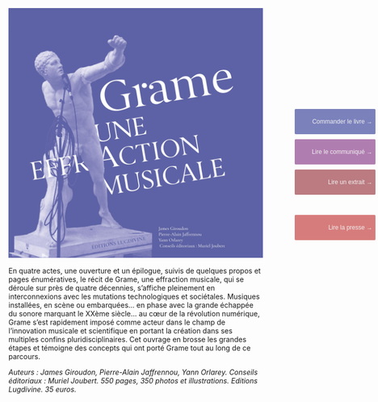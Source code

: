 ![Book cover](./Couverture.jpg)

En quatre actes, une ouverture et un épilogue, suivis de quelques propos et pages énumératives, le récit de Grame, une effraction musicale, qui se déroule sur près de quatre décennies, s’affiche pleinement en interconnexions avec les mutations technologiques et sociétales. Musiques installées, en scène ou embarquées... en phase avec la grande échappée du sonore marquant le XXème siècle... au cœur de la révolution numérique, Grame s’est rapidement imposé comme acteur dans le champ de l’innovation musicale et scientifique en portant la création dans ses multiples confins pluridisciplinaires. Cet ouvrage en brosse les grandes étapes et témoigne des concepts qui ont porté Grame tout au long de ce parcours.

_Auteurs : James Giroudon, Pierre-Alain Jaffrennou, Yann Orlarey._
_Conseils éditoriaux : Muriel Joubert._
_550 pages, 350 photos et illustrations._
_Editions Lugdivine. 35 euros._

<a href="https://docs.google.com/forms/d/e/1FAIpQLScLCjXs3Xj6-VtVk2xyAWq1rQXPHhnaoTciAwInFju_6_AsmA/viewform" >
	<button style="background-color: rgba(90,98,170,0.8); border:none; color: rgb(240,240,240); height:50px; width:160px; margin-top:4px; margin-bottom:10px; margin-left:auto; margin-right:auto;  display: block; border-radius: 2px; position: fixed; top: 260px; right: 5px;text-align: right; font-size: 12px;"> 
		Commander le livre &#8594;
	</button>
</a>

<a href="./communique-presse.pdf" >
	<button style="background-color: rgba(157,93,157,0.8); border:none; color: rgb(240,240,240); height:50px; width:160px; margin-top:4px; margin-bottom:10px; margin-left:auto; margin-right:auto; display: block; border-radius: 2px; position: fixed; top: 320px; right: 5px;text-align: right; font-size: 12px;"> 
		Lire le communiqué &#8594;
	</button>
</a>

<a href="./extrait.pdf" >
	<button style="background-color: rgba(170,90,98,0.8); border:none; color: rgb(240,240,240); height:50px; width:160px; margin-top:4px; margin-bottom:10px; margin-left:auto; margin-right:auto; display: block; border-radius: 2px; position: fixed; top: 380px; right: 5px;text-align: right; font-size: 12px;"> 
		Lire un extrait &#8594;
	</button>
</a>

<a href="./presse/presse.pdf" >
	<button style="background-color: rgba(205,92,92,0.8); border:none; color: rgb(240,240,240); height:50px; width:160px; margin-top:4px; margin-bottom:10px; margin-left:auto; margin-right:auto;  display: block; border-radius: 2px; position: fixed; top: 470px; right: 5px;text-align: right; font-size: 12px;"> 
		Lire la presse &#8594;
	</button>
</a>
